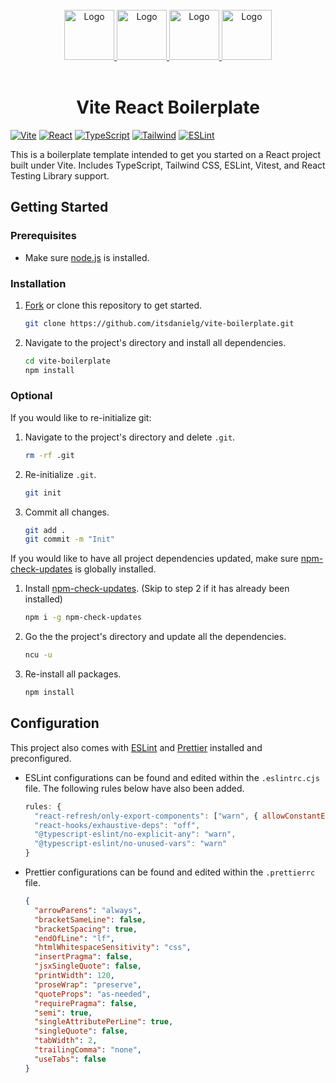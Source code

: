 <!-- PROJECT LOGO -->
<br />
<div align="center">
  <a href="https://vitejs.dev/">
    <img src="https://upload.wikimedia.org/wikipedia/commons/f/f1/Vitejs-logo.svg" alt="Logo" width="80" height="80">
  </a>
  <a href="https://reactjs.org/">
    <img src="https://upload.wikimedia.org/wikipedia/commons/a/a7/React-icon.svg" alt="Logo" width="80" height="80">
  </a>
  <a href="https://www.typescriptlang.org/">
    <img src="https://upload.wikimedia.org/wikipedia/commons/4/4c/Typescript_logo_2020.svg" alt="Logo" width="80" height="80">
  </a>
  <a href="https://tailwindcss.com/">
    <img src="https://upload.wikimedia.org/wikipedia/commons/d/d5/Tailwind_CSS_Logo.svg" alt="Logo" width="80" height="80">
  </a>
  <br />
  <br />
  <h1 align="center">Vite React Boilerplate</h1>
</div>

[![Vite][Vite]][Vite-url] [![React][React]][React-url] [![TypeScript][TypeScript]][TypeScript-url] [![Tailwind][Tailwind]][Tailwind-url] [![ESLint][ESLint]][ESLint-url]

This is a boilerplate template intended to get you started on a React project built under Vite. Includes TypeScript, Tailwind CSS, ESLint, Vitest, and React Testing Library support.

## Getting Started

### Prerequisites

- Make sure [node.js](https://nodejs.org/en) is installed.

### Installation

1. [Fork](https://github.com/itsdanielg/vite-react-boilerplate/fork) or clone this repository to get started.

   ```sh
   git clone https://github.com/itsdanielg/vite-boilerplate.git
   ```

2. Navigate to the project's directory and install all dependencies.

   ```sh
   cd vite-boilerplate
   npm install
   ```

### Optional

If you would like to re-initialize git:

1. Navigate to the project's directory and delete `.git`.

   ```sh
   rm -rf .git
   ```

2. Re-initialize `.git`.

   ```sh
   git init
   ```

3. Commit all changes.

   ```sh
   git add .
   git commit -m "Init"
   ```

If you would like to have all project dependencies updated, make sure [npm-check-updates](https://www.npmjs.com/package/npm-check-updates) is globally installed.

1. Install [npm-check-updates](https://www.npmjs.com/package/npm-check-updates). (Skip to step 2 if it has already been installed)

   ```sh
   npm i -g npm-check-updates
   ```

2. Go the the project's directory and update all the dependencies.

   ```sh
   ncu -u
   ```

3. Re-install all packages.

   ```sh
   npm install
   ```

## Configuration

This project also comes with [ESLint][ESLint-url] and [Prettier](https://prettier.io/) installed and preconfigured.

- ESLint configurations can be found and edited within the `.eslintrc.cjs` file. The following rules below have also been added.

  ```cjs
  rules: {
    "react-refresh/only-export-components": ["warn", { allowConstantExport: true }],
    "react-hooks/exhaustive-deps": "off",
    "@typescript-eslint/no-explicit-any": "warn",
    "@typescript-eslint/no-unused-vars": "warn"
  }
  ```

- Prettier configurations can be found and edited within the `.prettierrc` file.

  ```json
  {
    "arrowParens": "always",
    "bracketSameLine": false,
    "bracketSpacing": true,
    "endOfLine": "lf",
    "htmlWhitespaceSensitivity": "css",
    "insertPragma": false,
    "jsxSingleQuote": false,
    "printWidth": 120,
    "proseWrap": "preserve",
    "quoteProps": "as-needed",
    "requirePragma": false,
    "semi": true,
    "singleAttributePerLine": true,
    "singleQuote": false,
    "tabWidth": 2,
    "trailingComma": "none",
    "useTabs": false
  }
  ```

[ESLint]: https://img.shields.io/badge/ESLint-4B3263?style=for-the-badge&logo=eslint&logoColor=white
[ESLint-url]: https://eslint.org/
[React]: https://img.shields.io/badge/React-20232A?style=for-the-badge&logo=react&logoColor=61DAFB
[React-url]: https://reactjs.org/
[Tailwind]: https://img.shields.io/badge/tailwindcss-%2338B2AC.svg?style=for-the-badge&logo=tailwind-css&logoColor=white
[Tailwind-url]: https://tailwindcss.com/
[TypeScript]: https://img.shields.io/badge/typescript-%23007ACC.svg?style=for-the-badge&logo=typescript&logoColor=white
[TypeScript-url]: https://www.typescriptlang.org/
[Vite]: https://img.shields.io/badge/vite-%23646CFF.svg?style=for-the-badge&logo=vite&logoColor=white
[Vite-url]: https://vitejs.dev/
